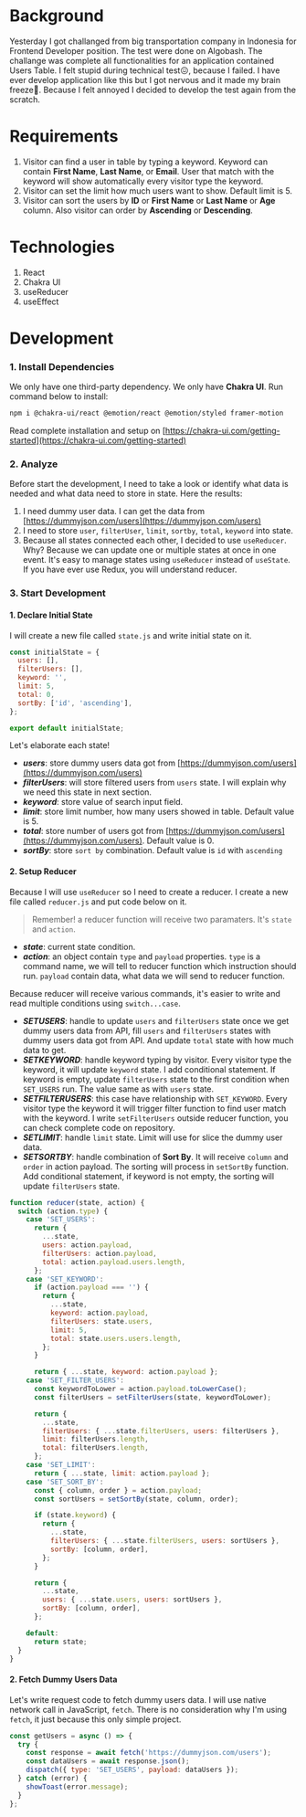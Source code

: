 # Background

Yesterday I got challanged from big transportation company in Indonesia for Frontend Developer position. The test were done on Algobash. The challange was complete all functionalities for an application contained Users Table. I felt stupid during technical test😖, because I failed. I have ever develop application like this but I got nervous and it made my brain freeze🥶. Because I felt annoyed I decided to develop the test again from the scratch.

# Requirements

1. Visitor can find a user in table by typing a keyword. Keyword can contain **First Name**, **Last Name**, or **Email**. User that match with the keyword will show automatically every visitor type the keyword.
2. Visitor can set the limit how much users want to show. Default limit is 5.
3. Visitor can sort the users by **ID** or **First Name** or **Last Name** or **Age** column. Also visitor can order by **Ascending** or **Descending**.

# Technologies

1. React
2. Chakra UI
3. useReducer
4. useEffect

# Development

### 1. Install Dependencies

We only have one third-party dependency. We only have **Chakra UI**. Run command below to install:

```bash
npm i @chakra-ui/react @emotion/react @emotion/styled framer-motion
```

Read complete installation and setup on [https://chakra-ui.com/getting-started](https://chakra-ui.com/getting-started)

### 2. Analyze

Before start the development, I need to take a look or identify what data is needed and what data need to store in state. Here the results:

1. I need dummy user data. I can get the data from [https://dummyjson.com/users](https://dummyjson.com/users)
2. I need to store `user`, `filterUser`, `limit`, `sortby`, `total`, `keyword` into state.
3. Because all states connected each other, I decided to use `useReducer`. Why? Because we can update one or multiple states at once in one event. It's easy to manage states using `useReducer` instead of `useState`. If you have ever use Redux, you will understand reducer.

### 3. Start Development

#### 1. Declare Initial State

I will create a new file called `state.js` and write initial state on it.

```javascript
const initialState = {
  users: [],
  filterUsers: [],
  keyword: '',
  limit: 5,
  total: 0,
  sortBy: ['id', 'ascending'],
};

export default initialState;

```

Let's elaborate each state!

- **_users_**: store dummy users data got from [https://dummyjson.com/users](https://dummyjson.com/users)
- **_filterUsers_**: will store filtered users from `users` state. I will explain why we need this state in next section.
- **_keyword_**: store value of search input field.
- **_limit_**: store limit number, how many users showed in table. Default value is 5.
- **_total_**: store number of users got from [https://dummyjson.com/users](https://dummyjson.com/users). Default value is 0.
- **_sortBy_**: store `sort by` combination. Default value is `id` with `ascending`

#### 2. Setup Reducer

Because I will use `useReducer` so I need to create a reducer. I create a new file called `reducer.js` and put code below on it.

> Remember! a reducer function will receive two paramaters. It's `state` and `action`.

- **_state_**: current state condition.
- **_action_**: an object contain `type` and `payload` properties. `type` is a command name, we will tell to reducer function which instruction should run. `payload` contain data, what data we will send to reducer function.

Because reducer will receive various commands, it's easier to write and read multiple conditions using `switch...case`.

- **_SETUSERS_**: handle to update `users` and `filterUsers` state once we get dummy users data from API, fill `users` and `filterUsers` states with dummy users data got from API. And update `total` state with how much data to get.
- **_SETKEYWORD_**: handle keyword typing by visitor. Every visitor type the keyword, it will update `keyword` state. I add conditional statement. If keyword is empty, update `filterUsers` state to the first condition when `SET_USERS` run. The value same as with `users` state.
- **_SETFILTERUSERS_**: this case have relationship with `SET_KEYWORD`. Every visitor type the keyword it will trigger filter function to find user match with the keyword. I write `setFilterUsers` outside reducer function, you can check complete code on repository.
- **_SETLIMIT_**: handle `limit` state. Limit will use for slice the dummy user data.
- **_SETSORTBY_**: handle combination of **Sort By**. It will receive `column` and `order` in action payload. The sorting will process in `setSortBy` function. Add conditional statement, if keyword is not empty, the sorting will update `filterUsers` state.

```javascript
function reducer(state, action) {
  switch (action.type) {
    case 'SET_USERS':
      return {
        ...state,
        users: action.payload,
        filterUsers: action.payload,
        total: action.payload.users.length,
      };
    case 'SET_KEYWORD':
      if (action.payload === '') {
        return {
          ...state,
          keyword: action.payload,
          filterUsers: state.users,
          limit: 5,
          total: state.users.users.length,
        };
      }

      return { ...state, keyword: action.payload };
    case 'SET_FILTER_USERS':
      const keywordToLower = action.payload.toLowerCase();
      const filterUsers = setFilterUsers(state, keywordToLower);

      return {
        ...state,
        filterUsers: { ...state.filterUsers, users: filterUsers },
        limit: filterUsers.length,
        total: filterUsers.length,
      };
    case 'SET_LIMIT':
      return { ...state, limit: action.payload };
    case 'SET_SORT_BY':
      const { column, order } = action.payload;
      const sortUsers = setSortBy(state, column, order);

      if (state.keyword) {
        return {
          ...state,
          filterUsers: { ...state.filterUsers, users: sortUsers },
          sortBy: [column, order],
        };
      }

      return {
        ...state,
        users: { ...state.users, users: sortUsers },
        sortBy: [column, order],
      };

    default:
      return state;
  }
}
```

#### 2. Fetch Dummy Users Data

Let's write request code to fetch dummy users data. I will use native network call in JavaScript, `fetch`. There is no consideration why I'm using `fetch`, it just because this only simple project.

```javascript
const getUsers = async () => {
  try {
    const response = await fetch('https://dummyjson.com/users');
    const dataUsers = await response.json();
    dispatch({ type: 'SET_USERS', payload: dataUsers });
  } catch (error) {
    showToast(error.message);
  }
};
```
